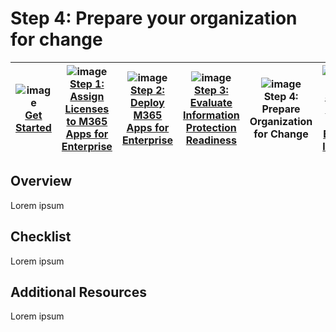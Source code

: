 # Step 4: Prepare your organization for change

| ![image](https://user-images.githubusercontent.com/43501191/194918269-c93db69f-b2c8-4c8d-b8e7-594b42835b89.png)<br> [Get Started](GetStarted.md)| ![image](https://user-images.githubusercontent.com/43501191/194919672-104cbc4e-6c82-4720-940f-5fb89761eac6.png)<br>[Step 1: Assign Licenses to M365 Apps for Enterprise](AIP2MIPStep1.md) | ![image](https://user-images.githubusercontent.com/43501191/194919685-4a59ad15-9377-4d06-8f4f-c5d7a9481dcf.png)<br>[Step 2: Deploy M365 Apps for Enterprise](AIP2MIPStep2.md) | ![image](https://user-images.githubusercontent.com/43501191/194919800-1da3b895-216c-433a-be5c-76bfd7de25de.png)<br>[Step 3: Evaluate Information Protection Readiness](AIP2MIPStep3.md) | ![image](https://user-images.githubusercontent.com/43501191/194919831-7d45c542-e407-416c-ba51-c216c1bc6a79.png)<br>Step 4: Prepare Organization for Change| ![image](https://user-images.githubusercontent.com/43501191/194917039-a7f0a7e9-521d-4b22-a05a-8ea9ec6be52a.png)<br>[Step 5: Switch to Built-In labeling](AIP2MIPStep5.md) | 
| :--: | :--: | :--: | :--: | :--: | :--: |

## Overview
Lorem ipsum

## Checklist
Lorem ipsum


## Additional Resources
Lorem ipsum

